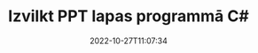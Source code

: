 ---
############################# Static ############################
layout: "auto-gen-merger"
date: 2022-10-27T11:07:34
draft: false
otherformats: tex vdx vsdm vsdx vssm vssx vstm vstx vsx vtx xlam xls xlsb xlsm xlsx xlt

############################# Head ############################
head_title: "Izvilkt PPT lapas programmā C#"
head_description: "Ātri izvelciet lapas no PPT faila programmā C#. Saglabājiet jauno dokumentu, kurā ir atlasītās lapas, izmantojot dokumentu apvienošanas API."

############################# Header ############################
title: "Izvilkt PPT lapas programmā C#"
description: "Izvelciet PPT lapas ar dažām .NET koda rindām."
bg_image: "https://cms.admin.containerize.com/templates/aspose/App_Themes/V3/images/bg/header1.png"
bg_overlay: false
button:
    enable: true
    icon: "fas fa-arrow-down"
    label: "Lejupielādēt bezmaksas izmēģinājuma versiju"
    link: "https://downloads.groupdocs.com/merger/net"

############################# SubMenu ############################
submenu:
    enable: true

    left:
        img_alt: "GroupDocs.Merger for .NET"
        image: "https://cms.admin.containerize.com/templates/groupdocs/images/product-logos/90x90-noborder/groupdocs-merger-net.png"
        product: "GroupDocs.Merger"
        platform: ".NET"

    middle:
        button:

            # button loop
            - link: "https://apireference.groupdocs.com/merger/net"
              text: "API atsauce"

            # button loop
            - link: "https://github.com/groupdocs-merger"
              text: "Kodu piemēri"

            # button loop
            - link: "https://products.groupdocs.app/merger/family"
              text: "Tiešraides demonstrācijas"

            # button loop
            - link: "https://purchase.groupdocs.com/pricing/merger/net"
              text: "Cenu noteikšana"

    right:
        link_download: "https://downloads.groupdocs.com/merger"
        link_learn: "https://docs.groupdocs.com/merger/net"
        link_buy: "https://purchase.groupdocs.com"

############################# About ############################
about:
    enable: true
    title: "Par GroupDocs.Merger for .NET API"
    content: |
        [GroupDocs.Merger for .NET](/lv/merger/net/) piedāvā vienkāršu risinājumu, lai droši apvienotu un sadalītu dažādus dokumentu formātus, tostarp PDF, Microsoft Office (Word, Excel, PowerPoint). , OneNote), OpenDocument, HTML, attēli un daudzas citas .NET lietojumprogrammās. Pievienojot tikai dažas koda rindiņas, veiciet vairākas dokumenta darbības, piemēram, pārvietojiet, noņemiet, pagrieziet, apmainiet, izvelciet vai mainiet lappušu orientāciju dokumentos. Dokumentu apvienošanas API atbalsta arī dokumentu lapu priekšskatīšanu kā attēlu, lai analizētu dokumenta struktūru, formatējumu un lapas saturu.
        
        GroupDocs.Merger API ir pareizā izvēle korporatīvajiem risinājumiem, kuriem nepieciešamas failu lapu izvilkšanas funkcijas. Šīs API tiek labi atbalstītas visās lielākajās operētājsistēmās un platformās, tostarp .NET Framework, .NET Standard, .NET Core, Mono.

############################# Steps ############################
steps:
    enable: true
    title_left: "Izvilkt PPT faila lapas pakalpojumā .NET"
    content_left: |
        [GroupDocs.Merger for .NET/lv/merger/net/) ļauj C# izstrādātājiem viegli izvilkt vajadzīgās lapas no faila PPT un saglabāt to kā jaunu failu, kurā ir atlasītās lapas, veicot dažas vienkāršas darbības.
        
        * Inicializējiet **ExtractOptions** ar lappušu numuriem, kas jāparādās iegūtajā dokumentā.
        * Izveidojiet jaunu **Merger** gadījumu un norādiet avota dokumenta ceļu kā konstruktora parametru.
        * Izsauciet **ExtractPages** un nododiet objektu **ExtractOptions**.
        * Izsauciet **Save** un norādiet faila ceļu, lai saglabātu iegūto dokumentu.

    title_right: "Sistēmas prasības"
    content_right: |
        GroupDocs.Merger for .NET API tiek atbalstītas visās lielākajās platformās un operētājsistēmās. Pirms tālāk norādītā koda izpildes, lūdzu, pārliecinieties, vai jūsu sistēmā ir instalēti šādi priekšnosacījumi.

        * Operētājsistēmas: Microsoft Windows, Linux, MacOS
        * Izstrādes vides: Visual Studio, Xamarin, MonoDevelop
        * Ietvari: .NET Framework, .NET Standard, .NET Core, Mono
        * Lejupielādējiet jaunāko GroupDocs.Merger for .NET versiju no [NuGet](https://www.nuget.org/packages/groupdocs.merger)
         
    code: |
     {{% merger/additional-styles %}}
     {{< merger/code-merger title="Kā izvilkt PPT faila lapas, izmantojot C# piemēra kodu">}}

        ```csharp    
        // Izņemiet PPT faila lapas, izmantojot GroupDocs.Merger API
        // Inicializējiet ExtractOptions klasi ar atlasītajiem lappušu numuriem
        ExtractOptions extractOptions = new ExtractOptions(new int[] { 2, 5 });

        // Izveidot saplūšanu, ievadot PPT dokumentu
        using (Merger merger = new Merger("input.ppt"))
          {
            // Izsauciet ExtractPages metodi un nododiet tai ExtractOptions objektu
            merger.ExtractPages(extractOptions);
    
            // Izsauciet Saglabāšanas metodi, lai saglabātu izvaddokumentu ar izvilktām lapām
            merger.Save("output.ppt");
          }
        ```
     {{< /merger/code-merger >}}

############################# Demos ############################
demos:
    enable: true
    title: "Tiešsaistes demonstrācijas — izņemiet PPT lapas tiešsaistē"
    content: |
       Izņemiet PPT faila lapas tūlīt, apmeklējot vietni [GroupDocs.Merger Live Demos](https://products.groupdocs.app/splitter/extract-pages/ppt).
       Tiešraides demonstrācijai ir šādas priekšrocības.
        
############################# About Formats ############################
about_formats:
    enable: true

############################# More Formats ############################
more_formats:
    enable: true
    title: "Izņemiet lapas no citiem dokumentu formātiem"
    content: |
        .NET dokumentē apvienošanas un sadalīšanas API failu formātiem un attēliem. Izvelciet dažus no populārākajiem failu formātiem, kā norādīts tālāk.

############################# Back to top ###############################
back_to_top:
    enable: true
---
